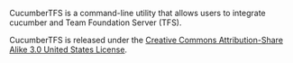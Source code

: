 CucumberTFS is a command-line utility that allows users to integrate cucumber and Team Foundation Server (TFS).

CucumberTFS is released under the [Creative Commons Attribution-Share Alike 3.0 United States License](http://creativecommons.org/licenses/by-sa/3.0/us/).
